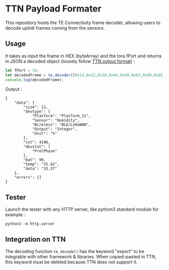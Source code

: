 # TTN Payload Formater

This repository hosts the TE Connectivity frame decoder, allowing users to decode uplink frames coming from the sensors.

## Usage

It takes as input the frame in HEX (byteArray) and the lora fPort and returns in JSON a decoded object (loosely follow [TTN output format](https://www.thethingsindustries.com/docs/integrations/payload-formatters/javascript/uplink/)) : 

```Javascript
let fPort = 10;
let decodedFrame = te_decoder([0x14,0x22,0x10,0x64,0x08,0x63,0x09,0xEE,0x00,0x00,0x0D,0x09], fPort);
console.log(decodedFrame);
```

Output : 

```
{
    "data": {
        "size": 12,
        "devtype": {
            "Platform": "Platform_21",
            "Sensor": "Humidity",
            "Wireless": "BLE/LoRaWAN",
            "Output": "Integer",
            "Unit": "%"
        },
        "cnt": 4196,
        "devstat": [
            "PrelPhase"
        ],
        "bat": 99,
        "temp": "25.42",
        "data": "33.37"
    },
    "errors": []
}
```

## Tester

Launch the tester with any HTTP server, like python3 standard module for example : 

```python3 -m http.server```


## Integration on TTN

The decoding function ```te_decode()``` has the keyword "export" to be integrable with other framework & libraries. When copied-pasted in TTN, this keyword must be deleted because TTN does not support it.
